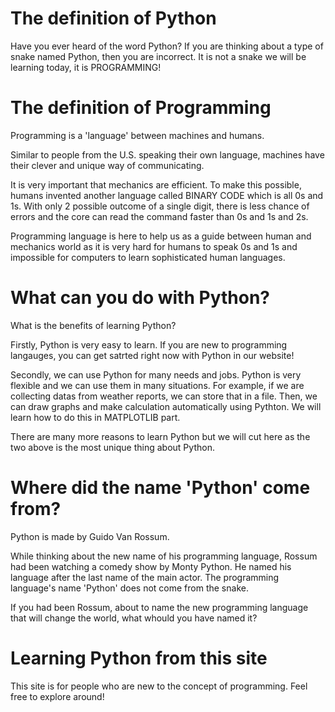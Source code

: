 # The definition of Python

Have you ever heard of the word Python? If you are thinking about a type of snake named Python, then you are incorrect. It is not a snake we will be learning today, it is PROGRAMMING!

# The definition of Programming

Programming is a 'language' between machines and humans.

Similar to people from the U.S. speaking their own language, machines have their clever and unique way of communicating.

It is very important that mechanics are efficient. To make this possible, humans invented another language called BINARY CODE which is all 0s and 1s. With only 2 possible outcome of a single digit, there is less chance of errors and the core can read the command faster than 0s and 1s and 2s.

Programming language is here to help us as a guide between human and mechanics world as it is very hard for humans to speak 0s and 1s and impossible for computers to learn sophisticated human languages.

# What can you do with Python?

What is the benefits of learning Python?

Firstly, Python is very easy to learn. If you are new to programming langauges, you can get satrted right now with Python in our website!

Secondly, we can use Python for many needs and jobs. Python is very flexible and we can use them in many situations. For example, if we are collecting datas from weather reports, we can store that in a file. Then, we can draw graphs and make calculation automatically using Pythton. We will learn how to do this in MATPLOTLIB part.

There are many more reasons to learn Python but we will cut here as the two above is the most unique thing about Python.

# Where did the name 'Python' come from?

Python is made by Guido Van Rossum.

While thinking about the new name of his programming language, Rossum had been watching a comedy show by Monty Python. He named his language after the last name of the main actor. The programming language's name 'Python' does not come from the snake.

If you had been Rossum, about to name the new programming language that will change the world, what whould you have named it?

# Learning Python from this site

This site is for people who are new to the concept of programming. Feel free to explore around!
